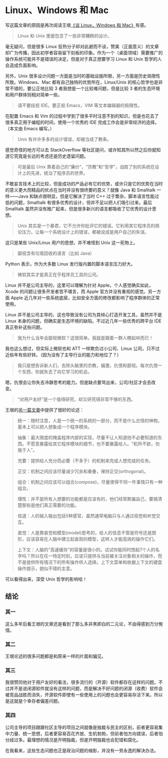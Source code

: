 # Linux、Windows 和 Mac

写这篇文章的原因是再次阅读王珢[《谈 Linux，Windows 和 Mac》](http://www.yinwang.org/blog-cn/2013/03/07/linux-windows-mac)有感。

> Linux 和 Unix 里面包含了一些非常糟糕的设计。

毫无疑问，但是很多 Linux 狂热分子却对此避而不谈，赞美（正面意义）的文章却广为传播，因此初学者容易留下刻板的印象。作为一个（桌面领域）需要推广的操作系统可能并不是错误的决定，但是对于真正想要学习 Linux 和 Unix 哲学的人会造成负面影响。

另外，Unix 很多设计问题一方面是当时的基础设施所限，另一方面是历史局限性所致。Windows、Mac 都有自己独特的优势所在，Linux/Unix 的核心哲学也是非常不错的，要公正地比较 3 者我想是一个比较难问题，但是比较 3 者的生态环境和用户群体则相对简单一些。

> 请不要歧视 IDE。要正视 Emacs，VIM 等文本编辑器的局限性。

在配置 Emacs 和 Vim 的过程中学到了很多平时注意不到的知识，但是也花去了很多真正用于编程的时间，使用一个优秀的 IDE 完成工作会是非常经济的选择。（本文由 Emacs 编写。）

> Unix 有许许多多的设计错误，却被当成了教条。

感觉奇怪的地方可以去 StackOverflow 等社区提问，或许知其所以然之后你就知道它究竟是长远的考虑还是历史遗留问题。


> 可是最后 Unix 靠着自己的“廉价”，“宗教”和“哲学”，战胜了别的系统在设计上的先进，统治了程序员的世界。

不敢妄言技术上的比较，但是成功的产品必有它的优势，或许只是它的优势在当时的意义更大而精品的优点在当时并没有很终要的意义？就像 Java 和 Smalltalk 一样——Java 和缺点很明显，但是它解决了当时 C++ 过于繁杂，脚本语言性能过低的问题，Smalltalk 有很多优秀的设计，但并不足以把人们吸引过来。最后 Smalltalk 虽然并没有推广起来，但是很多新兴的语言都吸收了它优秀的设计思想。

> Unix 其实是一个暴君，它不允许你批评它的错误。它利用其它程序员的舆论压力，让每一个系统设计上的错误，都被说成是用户自己的失误。

这只是某些 Unix/Linux 用户的思想，并不难怪到 Unix 这一死物上。

> 鄙视含有垃圾回收的语言（比如 Java）

Python 表示，作为大多数 Linux 发行版内置的脚本语言压力好大。

> 微软其实才是真正在乎程序员工具的公司。

Linux 并不是公司主导的，这里可以理解为针对 Apple。个人感觉确实如此，Xcode 的问题让很多开发者苦不堪言，而 Apple 官方并没有重视的感觉。另一方面 Apple 近几年对一些系统底层，比如安全方面的修改都影响了程序群体的正常使用。

Linux 并不是公司主导的，这也导致没有公司为其倾心打造开发工具，虽然并不是 Linux 本身的问题，但确实是生态环境的缺陷。不过近几年一些优秀的跨平台 IDE 真正弥补这些问题。

> 我为什么当年会鄙视微软？这很简单。我就是跟着一群人瞎起哄而已！

我也这么想过，但实际上微软也和 ATT 一样欺负过小公司、Linux 公司，只不过近些年有些好转。（因为没有了主导行业的能力和地位了？）

> 我只是想告诉新人们，去除头脑里的宗教，偏激，仇恨和鄙视。每次仇恨一个东西，你就失去了向它学习的机会。

嗯，仇恨会让你失去冷静思考的能力。但是缺点要骂出来，公司/社区才会去改变。

> “对用户友好”是一个值得研究，却又研究得非常不够的东西。

王垠的[另一篇文章](http://www.yinwang.org/blog-cn/2012/05/18/user-friendliness)中提供了很好的论述：

> 统一：随时注意，人是一个统一的系统的一部分，而不是什么古怪的神物。基本上可以把人想象成一个程序模块。
>
> 抽象：最大限度的掩盖程序内部的实现，尽量不让人知道他不必要知道的东西。不愿意暴露给其它程序模块的细节，也不要暴露给人。“机所不欲，勿施于人”。
>
> 充要：提供给人充分而必要（不多于）的机制来完成人想完成的任务。
>
> 正交：机制之间应该尽量减少冗余和重叠，保持正交(orthogonal)。
>
> 组合：机制之间应该可以组合(compose)，尽量使得干同一件事情只有一种组合。
>
> 理性：并不是所有人想要的功能都是应该有的，他们经常欺骗自己，要搞清楚那些是他们真正需要的功能。
>
> 信道：人的输入输出包括5种感官，虽然通常电脑只与人通过视觉和听觉交互。
>
> 直觉：人是靠直觉和模型(model)思考的，给人的信息不管是符号还是图形，应该容易在人脑中建立起直观的模型，这样人才能高效的操作它们。
>
> 上下文：人脑的“高速缓存”的容量是很小的。试试你能同时想起7个人的名字吗？所以在任一特定时刻，应该只提供与当前被关注对象相关的操作，而不是提供所有情况下的所有操作供人选择。上下文菜单和依据上下文的键盘操作提示，貌似不错的主意。

可以看得出来，深受 Unix 哲学的影响哈！

## 结论

### 其一

这么多年后看王垠的文章还是看到了那么多非黑即白的二元论，不由得感到万分惋惜。

### 其二

王垠论述的很多问题都是和原来一样的片面和偏见。

### 其三

我很赞同他对于用户友好的看法，很多流行的（开源）软件都存在这样的问题。不过并不是说闭源软件就没有这样的问题，而是解决不好问题的闭源（收费）软件会被竞品战胜而消失，开源软件即使有一些使用上的问题也会更容易存活下来。所以是这就是个幸存者偏差问题。

### 其四

公司主导的项目跟跟社区主导的项目之间就像是独裁与民主的区别，前者更容易集中力量、统一思想，后者更容易百花齐放、生机勃勃，但前者怕方向错误，后者怕分歧过多。最理想的情况是开明独裁，但是开明独裁也会犯错和腐化。

在我看来，这些生态问题也正是政治问题的缩影，并没有一劳永逸的解决办法。

